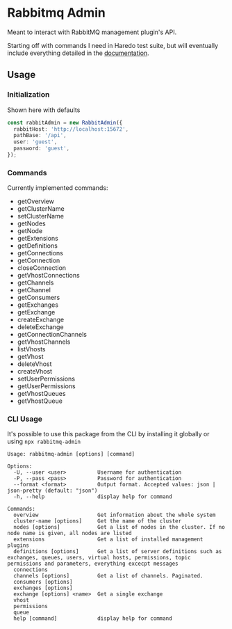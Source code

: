 # Rabbitmq Admin

Meant to interact with RabbitMQ management plugin's API.

Starting off with commands I need in Haredo test suite,
but will eventually include everything detailed in the
[documentation](https://rawcdn.githack.com/rabbitmq/rabbitmq-server/v3.9.13/deps/rabbitmq_management/priv/www/api/index.html).

## Usage

### Initialization

Shown here with defaults

```typescript
const rabbitAdmin = new RabbitAdmin({
  rabbitHost: 'http://localhost:15672',
  pathBase: '/api',
  user: 'guest',
  password: 'guest',
});
```

### Commands

Currently implemented commands:

* getOverview
* getClusterName
* setClusterName
* getNodes
* getNode
* getExtensions
* getDefinitions
* getConnections
* getConnection
* closeConnection
* getVhostConnections
* getChannels
* getChannel
* getConsumers
* getExchanges
* getExchange
* createExchange
* deleteExchange
* getConnectionChannels
* getVhostChannels
* listVhosts
* getVhost
* deleteVhost
* createVhost
* setUserPermissions
* getUserPermissions
* getVhostQueues
* getVhostQueue

### CLI Usage

It's possible to use this package from the CLI by installing it globally or using `npx rabbitmq-admin`

```
Usage: rabbitmq-admin [options] [command]

Options:
  -U, --user <user>          Username for authentication
  -P, --pass <pass>          Password for authentication
  --format <format>          Output format. Accepted values: json | json-pretty (default: "json")
  -h, --help                 display help for command

Commands:
  overview                   Get information about the whole system
  cluster-name [options]     Get the name of the cluster
  nodes [options]            Get a list of nodes in the cluster. If no node name is given, all nodes are listed
  extensions                 Get a list of installed management plugins
  definitions [options]      Get a list of server definitions such as exchanges, queues, users, virtual hosts, permissions, topic permissions and parameters, everything excecpt messages
  connections
  channels [options]         Get a list of channels. Paginated.
  consumers [options]
  exchanges [options]
  exchange [options] <name>  Get a single exchange
  vhost
  permissions
  queue
  help [command]             display help for command
```
